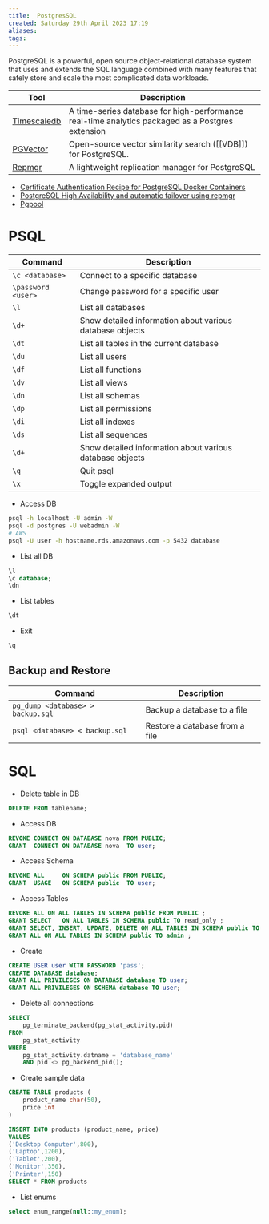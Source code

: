 ```yaml
---
title:  PostgresSQL
created: Saturday 29th April 2023 17:19
aliases: 
tags: 
---
```

PostgreSQL is a powerful, open source object-relational database system that uses and extends the SQL language combined with many features that safely store and scale the most complicated data workloads.

| Tool                                                    | Description                                                                                      |
| ------------------------------------------------------- | ------------------------------------------------------------------------------------------------ |
| [Timescaledb](https://github.com/timescale/timescaledb) | A time-series database for high-performance real-time analytics packaged as a Postgres extension |
| [PGVector](https://github.com/pgvector/pgvector)        | Open-source vector similarity search ([[VDB]]) for PostgreSQL.                                   |
| [Repmgr](https://github.com/EnterpriseDB/repmgr)        | A lightweight replication manager for PostgreSQL                                                 |

- [Certificate Authentication Recipe for PostgreSQL Docker Containers](https://www.crunchydata.com/blog/ssl-certificate-authentication-postgresql-docker-containers)
- [PostgreSQL High Availability and automatic failover using repmgr](https://medium.com/@joao_o/postgresql-high-availability-and-automatic-failover-using-repmgr-5f505dc6913a)
- [Pgpool]([https://github.com/bitnami/containers/blob/main/bitnami/pgpool/README.md](https://www.pgpool.net/docs/pgpool-II-4.2.7/en/html/example-kubernetes.html))
# PSQL

|Command|Description|
|---|---|
|`\c <database>`|Connect to a specific database|
|`\password <user>`|Change password for a specific user|
|`\l`|List all databases|
|`\d+`|Show detailed information about various database objects|
|`\dt`|List all tables in the current database|
|`\du`|List all users|
|`\df`|List all functions|
|`\dv`|List all views|
|`\dn`|List all schemas|
|`\dp`|List all permissions|
|`\di`|List all indexes|
|`\ds`|List all sequences|
|`\d+`|Show detailed information about various database objects|
|`\q`|Quit psql|
|`\x`|Toggle expanded output|

- Access DB
```bash
psql -h localhost -U admin -W 
psql -d postgres -U webadmin -W
# AWS
psql -U user -h hostname.rds.amazonaws.com -p 5432 database
```

- List all DB

```sql
\l
\c database;
\dn
```

- List tables

```sql
\dt 
```

- Exit

```sql
\q
```

## Backup and Restore

| Command                           | Description                    |
| --------------------------------- | ------------------------------ |
| `pg_dump <database> > backup.sql` | Backup a database to a file    |
| `psql <database> < backup.sql`    | Restore a database from a file |
# SQL

- Delete table in DB

```sql
DELETE FROM tablename;
```

- Access DB

```sql
REVOKE CONNECT ON DATABASE nova FROM PUBLIC;
GRANT  CONNECT ON DATABASE nova  TO user;
```

- Access Schema

```sql
REVOKE ALL     ON SCHEMA public FROM PUBLIC;
GRANT  USAGE   ON SCHEMA public  TO user;
```

- Access Tables

```sql
REVOKE ALL ON ALL TABLES IN SCHEMA public FROM PUBLIC ;
GRANT SELECT   ON ALL TABLES IN SCHEMA public TO read_only ;
GRANT SELECT, INSERT, UPDATE, DELETE ON ALL TABLES IN SCHEMA public TO read_write ;
GRANT ALL ON ALL TABLES IN SCHEMA public TO admin ;
```

- Create

```sql
CREATE USER user WITH PASSWORD 'pass';
CREATE DATABASE database;
GRANT ALL PRIVILEGES ON DATABASE database TO user;
GRANT ALL PRIVILEGES ON SCHEMA database TO user;
```

- Delete all connections

```sql
SELECT
	pg_terminate_backend(pg_stat_activity.pid)
FROM
	pg_stat_activity
WHERE
	pg_stat_activity.datname = 'database_name'
	AND pid <> pg_backend_pid();
```

- Create sample data

```sql
CREATE TABLE products (
	product_name char(50),
	price int
)

INSERT INTO products (product_name, price)
VALUES
('Desktop Computer',800),
('Laptop',1200),
('Tablet',200),
('Monitor',350),
('Printer',150)
SELECT * FROM products
```

- List enums

```sql
select enum_range(null::my_enum);
```

